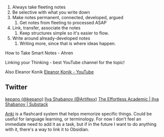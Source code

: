 1. Always take fleeting notes
2. Be selective with what you write down
3. Make notes permanent, connected, developed, argued
	1. Get notes from fleeting to processed ASAP
4. Link, transfer, associate the notes
	1. Keep structures simple so it's easier to flow.
5. Write around already-developed notes
	1. Writing more, since that is where ideas happen.

How to Take Smart Notes - Ahren

Linking your Thinking - best YouTube channel for the topic!

Also Eleanor Konik
[Eleanor Konik - YouTube](https://www.youtube.com/@eleanorkonik4704)

## Twitter
[kepano (@kepano)](https://twitter.com/kepano)
[Ilya Shabanov (@Artifexx)](https://twitter.com/Artifexx)
[The Effortless Academic | Ilya Shabanov | Substack](https://ilyashabanov.substack.com/)

[Anki](http://augmentingcognition.com/ltm.html) is a flashcard system that helps memorize specific things. Could be useful for language learning, or terminology. For now I don't feel an immediate need to add it as a task, but if in the future I want to do anything with it, there's a way to link it to Obsidian.